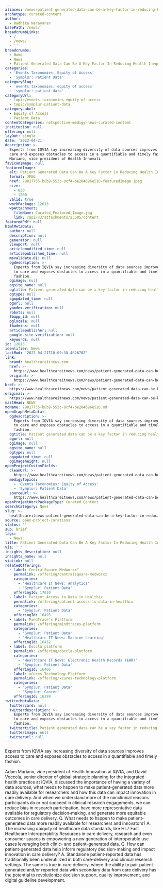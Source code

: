 ```yaml
---
aliases: /news/patient-generated-data-can-be-a-key-factor-in-reducing-health-inequity
archetype: curated-content
author:
  - Radhika Narayanan
basePath: /news/
breadcrumbLinks:
  - /
  - /news/
  - ''
breadcrumbs:
  - Home
  - News
  - Patient Generated Data Can Be A Key Factor In Reducing Health Inequity
categories:
  - 'Events Taxonomies: Equity of Access'
  - 'Symplur: Patient Data'
categorySlug:
  - 'events taxonomies: equity of access'
  - 'symplur: patient data'
categoryUrl:
  - topic/events-taxonomies-equity-of-access
  - topic/symplur-patient-data
categoryLabel:
  - Equity of Access
  - Patient Data
contentCategories: netspective-medigy-news-curated-content
institution: null
offering: null
layOut: single
date: '2022-04-21'
description: >-
  Experts from IQVIA say increasing diversity of data sources improves access to
  care and exposes obstacles to access in a quantifiable and timely fashion.Adam
  Mariano, vice president of Health Innovati
favIconImage: null
featuredImage:
  alt: Patient Generated Data Can Be A Key Factor In Reducing Health Inequity
  format: JPEG
  href: 79817755-b8b9-553c-8cf4-be204696e510-featuredImage.jpeg
  size:
    - 630
    - 1200
  valid: true
  workPackage: 12613
  wpAttachment:
    fileName: Curated_Featured_Image.jpg
    link: /api/v3/attachments/23505/content
featuredPdf: null
htmlMetaData:
  author: null
  description: null
  generator: null
  viewport: null
  articlemodified_time: null
  articlepublished_time: null
  msvalidate.01: null
  ogdescription: >-
    Experts from IQVIA say increasing diversity of data sources improves access
    to care and exposes obstacles to access in a quantifiable and timely
    fashion.
  ogimage: null
  ogsite_name: null
  ogtitle: Patient generated data can be a key factor in reducing health inequity
  ogtype: null
  ogupdated_time: null
  ogurl: null
  yandex-verification: null
  robots: null
  fbapp_id: null
  oglocale: null
  fbadmins: null
  articlepublisher: null
  google-site-verification: null
  keywords: null
id: 12613
identifier: News
lastMod: '2022-04-21T10:09:38.462670Z'
link:
  brand: healthcareitnews.com
  href: >-
    https://www.healthcareitnews.com/news/patient-generated-data-can-be-key-factor-reducing-health-inequity
  original: >-
    https://www.healthcareitnews.com/news/patient-generated-data-can-be-key-factor-reducing-health-inequity
href: >-
  https://www.healthcareitnews.com/news/patient-generated-data-can-be-key-factor-reducing-health-inequity
original: >-
  https://www.healthcareitnews.com/news/patient-generated-data-can-be-key-factor-reducing-health-inequity
mastHead: NEWS
mdName: 79817755-b8b9-553c-8cf4-be204696e510.md
openGraphMetaData:
  ogdescription: >-
    Experts from IQVIA say increasing diversity of data sources improves access
    to care and exposes obstacles to access in a quantifiable and timely
    fashion.
  ogtitle: Patient generated data can be a key factor in reducing health inequity
  ogurl: null
  ogimage: null
  ogsite_name: null
  ogtype: null
  ogupdated_time: null
  ogimageheight: null
openProjectCustomFields:
  cleanUrl: >-
    https://www.healthcareitnews.com/news/patient-generated-data-can-be-key-factor-reducing-health-inequity
  medigyTopics:
    - 'Events Taxonomies: Equity of Access'
    - 'Symplur: Patient Data'
  sourceUrl: >-
    https://www.healthcareitnews.com/news/patient-generated-data-can-be-key-factor-reducing-health-inequity
openProjectWorkPackageType: Curated Content
searchCategory: News
slug: >-
  healthcareitnews-patient-generated-data-can-be-a-key-factor-in-reducing-health-inequity
source: open-project-curations
status: ''
sub: brief
tags:
  - News
title: Patient Generated Data Can Be A Key Factor In Reducing Health Inequity
via: ' '
insights_description: null
insights_name: null
viaLink: null
relatedOfferings:
  - label: CentralSquare Medworxx™
    permalink: /offering/centralsquare-medworxx
    categories:
      - 'Healthcare IT News: Analytics'
      - 'Symplur: Patient Data'
    offeringId: 17030
  - label: Patient Access to Data in Healthix
    permalink: /offering/patient-access-to-data-in-healthix
    categories:
      - 'Symplur: Patient Data'
    offeringId: 16493
  - label: MindTrace's Platform
    permalink: /offering/mindtraces-platform
    categories:
      - 'Symplur: Patient Data'
      - 'Healthcare IT News: Machine Learning'
    offeringId: 16432
  - label: Doccla platform
    permalink: /offering/doccla-platform
    categories:
      - 'Healthcare IT News: Electronic Health Records (EHR)'
      - 'Symplur: Patient Data'
    offeringId: 16406
  - label: xCures Technology Platform
    permalink: /offering/xcures-technology-platform
    categories:
      - 'Symplur: Patient Data'
      - 'Symplur: Cancer'
    offeringId: 16299
twitterMetaData:
  twittercard: null
  twitterdescription: >-
    Experts from IQVIA say increasing diversity of data sources improves access
    to care and exposes obstacles to access in a quantifiable and timely
    fashion.
  twittertitle: Patient generated data can be a key factor in reducing health inequity
  twitterimage: null
  twitterurl: null
---
```

<p>Experts from IQVIA say increasing diversity of data sources improves access to care and exposes obstacles to access in a quantifiable and timely fashion.<br><br>Adam Mariano, vice president of Health Innovation at IQVIA, and David Voccola, senior director of global strategic planning for the integrated health practice at IQVIA, discussed the importance of having a variety of data sources, what needs to happen to make patient-generated data more readily available for researchers and how this data can impact innovation in care delivery.
And when we understand more of the nonclinical reasons participants do or not succeed in clinical research engagements, we can reduce bias in research participation, have more representative data available for regulatory decision-making, and generate more equitable outcomes in care delivery.
Q. What needs to happen to make patient-generated data more readily available for researchers and innovators?
A. The increasing ubiquity of healthcare data standards, like HL7 Fast Healthcare Interoperability Resources in care delivery, research and even consumer spaces is empowering a new generation of interoperable use cases leveraging both clinic- and patient-generated data.
Q. How can patient-generated data help inform regulatory decision-making and impact innovation in care delivery?
A. Standalone patient-reported data has traditionally been underutilized in both care-delivery and clinical research settings.
The same is true in care delivery, where the ability to pair patient-generated and/or reported data with secondary data from care delivery has the potential to revolutionize decision support, quality improvement, and digital guideline development.</p>
